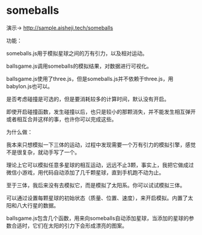 # someballs

演示→ http://sample.aisheji.tech/someballs


功能：

someballs.js用于模拟星球之间的万有引力，以及相对运动。

ballsgame.js调用someballs的模拟结果，对数据进行可视化。

ballsgame.js使用了three.js，但是someballs.js并不依赖于three.js，用babylon.js也可以。

是否考虑碰撞是可选的，但是要消耗较多的计算时间，默认没有开启。

即使开启碰撞函数，发生碰撞以后，也只是较小的那颗消失，并不能发生相互弹开或者相互合并这样的事，也许你可以完成这些。


为什么做：

我本来只想模拟一下三体的运动，过程中发现需要一个万有引力的模拟引擎，感觉不是很复杂，就动手写了一个。

理论上它可以模拟任意多星球的相互运动，远远不止3颗，事实上，我把它做成过微信小游戏，用代码自动添加了几千颗星球，直到手机跑不动为止。

至于三体，我后来没有去模拟它，而是模拟了太阳系。你可以试试模拟三体。

可以通过设置每颗星球的初始状态（质量、位置、速度），来开启模拟。内置了太阳和八大行星的数据。

ballsgame.js包含几个函数，用来向someballs自动添加星球，当添加的星球的参数合适时，它们在太阳的引力下会形成漂亮的图案。


